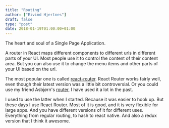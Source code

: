 ```yaml
---
title: "Routing"
author: ["Eivind Hjertnes"]
draft: false
type: "post"
date: 2018-01-19T01:00:00+01:00
---
```


The heart and soul of a Single Page Application.

A router in React maps different components to different urls in
different parts of your UI. Most people use it to control the content of
their content area. But you can also use it to change the menu items and
other parts of your UI based on the url.

The most popular one is called
[react-router](https://github.com/ReactTraining/react-router). React
Router works fairly well, even though their latest version was a little
bit controversial. Or you could use my friend Asbjørn's
[router](https://github.com/asbjornenge/tiny-react-router), I have
used it a lot in the past.

I used to use the latter when I started. Because it was easier to hook
up. But these days I use React Router. Most of it is good, and it is
very flexible for large apps. And you have different versions of it for
different uses. Everything from regular routing, to hash to react
native. And also a redux version that I think it awesome.
